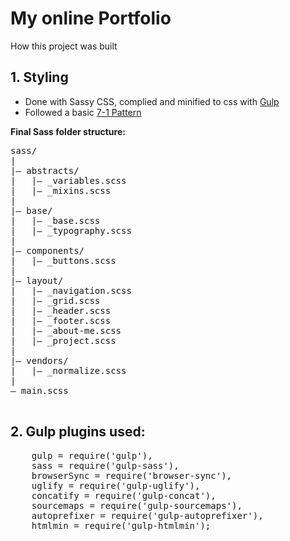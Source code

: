 # My online Portfolio
How this project was built


## 1. Styling

- Done with Sassy CSS, complied and minified to css with [Gulp](https://gulpjs.com/)
- Followed a basic [7-1 Pattern](https://sass-guidelin.es/#the-7-1-pattern)

**Final Sass folder structure:**
 <pre>
sass/  
|  
|– abstracts/  
|   |– _variables.scss 
|   |– _mixins.scss
|  
|– base/  
|   |– _base.scss  
|   |– _typography.scss  
|  
|– components/  
|   |– _buttons.scss     
|  
|– layout/  
|   |– _navigation.scss  
|   |– _grid.scss         
|   |– _header.scss       
|   |– _footer.scss       
|   |– _about-me.scss     
|   |– _project.scss     
|  
|– vendors/  
|   |– _normalize.scss   
|  
– main.scss           
 </pre>

## 2. Gulp plugins used:
 <pre>
    gulp = require('gulp'),
    sass = require('gulp-sass'),
    browserSync = require('browser-sync'),
    uglify = require('gulp-uglify'),
    concatify = require('gulp-concat'),
    sourcemaps = require('gulp-sourcemaps'),
    autoprefixer = require('gulp-autoprefixer'),
    htmlmin = require('gulp-htmlmin');
</pre>




